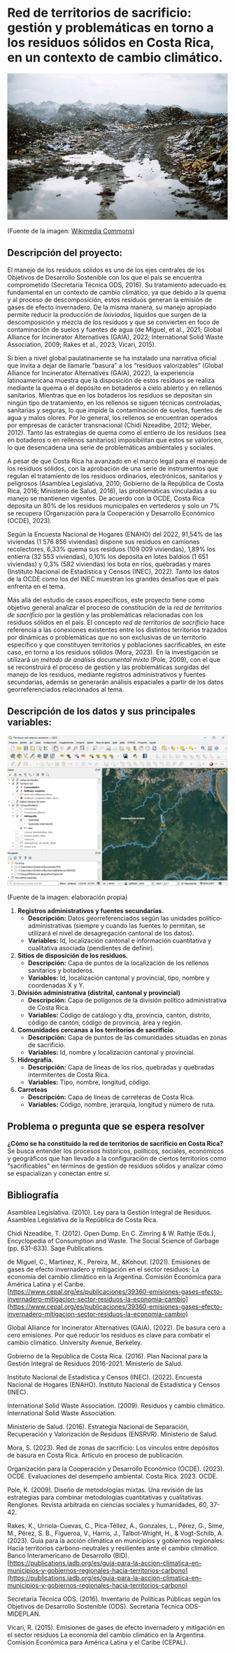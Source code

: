 # Red de territorios de sacrificio: gestión y problemáticas en torno a los residuos sólidos en Costa Rica, en un contexto de cambio climático.

![Foto1](img/F1.jpg)

(Fuente de la imagen: [Wikimedia Commons](https://upload.wikimedia.org/wikipedia/commons/thumb/d/d6/Piles_of_waste_in_Thilafushi%2C_2012_%281%29.jpg/640px-Piles_of_waste_in_Thilafushi%2C_2012_%281%29.jpg))

## Descripción del proyecto:
El manejo de los residuos sólidos es uno de los ejes centrales de los Objetivos de Desarrollo Sostenible con los que el país se encuentra comprometido (Secretaría Técnica ODS, 2016). Su tratamiento adecuado es fundamental en un contexto de cambio climático, ya que debido a la quema y al proceso de descomposición, estos residuos generan la emisión de gases de efecto invernadero. De la misma manera, su manejo apropiado permite reducir la producción de *lixiviados*, líquidos que surgen de la descomposición y mezcla de los residuos y que se convierten en foco de contaminación de suelos y fuentes de agua (de Miguel, et al., 2021; Global Alliance for Incinerator Alternatives (GAIA), 2022; International Solid Waste Association, 2009; Rakes et al., 2023; Vicari, 2015).

Si bien a nivel global paulatinamente se ha instalado una narrativa oficial que invita a dejar de llamarle “basura” a los “residuos valorizables” (Global Alliance for Incinerator Alternatives (GAIA), 2022), la experiencia latinoamericana muestra que la disposición de estos residuos se realiza mediante la quema o el depósito en botaderos a cielo abierto y en rellenos sanitarios. Mientras que en los botaderos los residuos se depositan sin ningún tipo de tratamiento, en los rellenos se siguen técnicas controladas, sanitarias y seguras, lo que impide la contaminación de suelos, fuentes de agua y malos olores. Por lo general, los rellenos se encuentran operados por empresas de carácter transnacional (Chidi Nzeadibe, 2012; Weber, 2012). Tanto las estrategias de quema como el entierro de los residuos (sea en botaderos o en rellenos sanitarios) imposibilitan que estos se valoricen, lo que desencadena una serie de problemáticas ambientales y sociales.

A pesar de que Costa Rica ha avanzado en el marco legal para el manejo de los residuos sólidos, con la aprobación de una serie de instrumentos que regulan el tratamiento de los residuos ordinarios, electrónicos, sanitarios y peligrosos (Asamblea Legislativa, 2010; Gobierno de la República de Costa Rica, 2016; Ministerio de Salud, 2016), las problemáticas vinculadas a su manejo se mantienen vigentes. De acuerdo con la OCDE, Costa Rica deposita un 80% de los residuos municipales en vertederos y solo un 7% se recupera (Organización para la Cooperación y Desarrollo Económico (OCDE), 2023).

Según la Encuesta Nacional de Hogares (ENAHO) del 2022, 91,54% de las viviendas (1 576 856 viviendas) dispone sus residuos en camiones recolectores, 6,33% quema sus residuos (109 009 viviendas), 1,89% los entierra (32 553 viviendas), 0,10% los deposita en lotes baldíos (1 651 viviendas) y 0,3% (582 viviendas) los bota en ríos, quebradas y mares (Instituto Nacional de Estadística y Censos (INEC), 2022). Tanto los datos de la OCDE como los del INEC muestran los grandes desafíos que el país enfrenta en el tema.

Más allá del estudio de casos específicos, este proyecto tiene como objetivo general analizar el proceso de constitución de la *red de territorios de sacrificio* por la gestión y las problemáticas relacionadas con los residuos sólidos en el país. El concepto *red de territorios de sacrificio* hace referencia a las conexiones existentes entre los distintos territorios trazados por dinámicas o problemáticas que no son exclusivas de un territorio específico y que constituyen territorios y poblaciones sacrificables, en este caso, en torno a los residuos sólidos (Mora, 2023). En la investigación se utilizará un *método de análisis documental mixto* (Pole, 2009), con el que se reconstruirá el proceso de gestión y las problemáticas surgidas del manejo de los residuos, mediante registros administrativos y fuentes secundarias, además se generarán análisis espaciales a partir de los datos georreferenciados relacionados al tema.

## Descripción de los datos y sus principales variables:

![Foto2](img/F2.jpg)

(Fuente de la imagen: elaboración propia)

1. **Registros administrativos y fuentes secundarias.**
    - **Descripción:** Datos georreferenciados según las unidades político-administrativas (siempre y cuando las fuentes lo permitan, se utilizará el nivel de desagregación cantonal de los datos).
    - **Variables:** Id, localización cantonal e información cuantitativa y cualitativa asociada (pendientes de definir).
1. **Sitios de disposición de los residuos.**
    - **Descripción:** Capa de puntos de la localización de los rellenos sanitarios y botaderos.
    - **Variables:** Id, localización cantonal y provincial, tipo, nombre y coordenadas X y Y.
2. **División administrativa (distrital, cantonal y provincial)**
    - **Descripción:** Capa de polígonos de la división político administrativa de Costa Rica.
    - **Variables:** Código de catálogo y dta, provincia, cantón, distrito, código de cantón, código de provincia, área y región.
3. **Comunidades cercanas a los territorios de sacrificio.**
    - **Descripción:** Capa de puntos de las comunidades situadas en zonas de sacrificio.
    - **Variables:** Id, nombre y localización cantonal y provincial.
4. **Hidrografía.**
    - **Descripción:** Capa de líneas de los ríos, quebradas y quebradas intermitentes de Costa Rica.
    - **Variables:** Tipo, nombre, longitud, código.
5. **Carreteas**
    - **Descripción:** Capa de líneas de carreteras de Costa Rica.
    - **Variables:** Código, nombre, jerarquía, longitud y número de ruta.

## Problema o pregunta que se espera resolver
**¿Cómo se ha constituido la red de territorios de sacrificio en Costa Rica?**
Se busca entender los procesos históricos, políticos, sociales, económicos y geográficos que han llevado a la configuración de ciertos territorios como "sacrificables" en términos de gestión de residuos sólidos y analizar cómo se espacializan y conectan entre sí.

## Bibliografía
Asamblea Legislativa. (2010). Ley para la Gestión Integral de Residuos. Asamblea Legislativa de la República de Costa Rica.

Chidi Nzeadibe, T. (2012). Open Dump. En C. Zimring & W. Rathje (Eds.), Encyclopedia of Consumption and Waste. The Social Science of Garbage (pp. 631-633). Sage Publications. 

de Miguel, C., Martínez, K., Pereira, M., &Kohout. (2021). Emisiones de gases de efecto invernadero y mitigación en el sector residuos: La economía del cambio climático en la Argentina. Comisión Económica para América Latina y el Caribe. [https://www.cepal.org/es/publicaciones/39360-emisiones-gases-efecto-invernadero-mitigacion-sector-residuos-la-economia-cambio](https://www.cepal.org/es/publicaciones/39360-emisiones-gases-efecto-invernadero-mitigacion-sector-residuos-la-economia-cambio)

Global Alliance for Incinerator Alternatives (GAIA). (2022). De basura cero a cero emisiones. Por qué reducir los residuos es clave para combatir el cambio climático. University Avenue, Berkeley.

Gobierno de la República de Costa Rica. (2016). Plan Nacional para la Gestión Integral de Residuos 2016-2021. Ministerio de Salud. 

Instituto Nacional de Estadística y Censos (INEC). (2022). Encuesta Nacional de Hogares (ENAHO). Instituto Nacional de Estadística y Censos (INEC).

International Solid Waste Association. (2009). Residuos y cambio climático. International Solid Waste Association.

Ministerio de Salud. (2016). Estrategia Nacional de Separación, Recuperación y Valorización de Residuos (ENSRVR). Ministerio de Salud.

Mora, S. (2023). Red de zonas de sacrificio: Los vínculos entre depósitos de basura en Costa Rica. Artículo en proceso de publicación. 

Organización para la Cooperación y Desarrollo Económico (OCDE). (2023). OCDE. Evaluaciones del desempeño ambiental. Costa Rica. 2023. OCDE.

Pole, K. (2009). Diseño de metodologías mixtas. Una revisión de las estrategias para combinar metodologías cuantitativas y cualitativas. Renglones. Revista arbitrada en ciencias sociales y humanidades, 60, 37-42. 

Rakes, K., Urriola-Cuevas, C., Pica-Téllez, A., Gonzales, L., Pérez, G., Sime, M., Pérez, S. B., Figueroa, V., Harris, J., Talbot-Wright, H., & Vogt-Schilb, A. (2023). Guía para la acción climática en municipios y gobiernos regionales: Hacia territorios carbono-neutrales y resilientes ante el cambio climático. Banco Interamericano de Desarrollo (BID). [https://publications.iadb.org/es/guia-para-la-accion-climatica-en-municipios-y-gobiernos-regionales-hacia-territorios-carbono](https://publications.iadb.org/es/guia-para-la-accion-climatica-en-municipios-y-gobiernos-regionales-hacia-territorios-carbono)

Secretaría Técnica ODS. (2016). Inventario de Políticas Públicas según los Objetivos de Desarrollo Sostenible (ODS). Secretaría Técnica ODS-MIDEPLAN.

Vicari, R. (2015). Emisiones de gases de efecto invernadero y mitigación en el sector residuos La economía del cambio climático en la Argentina. Comisión Económica para América Latina y el Caribe (CEPAL).
